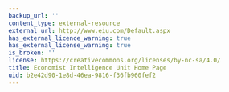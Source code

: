 ```yaml
---
backup_url: ''
content_type: external-resource
external_url: http://www.eiu.com/Default.aspx
has_external_licence_warning: true
has_external_license_warning: true
is_broken: ''
license: https://creativecommons.org/licenses/by-nc-sa/4.0/
title: Economist Intelligence Unit Home Page
uid: b2e42d90-1e8d-46ea-9816-f36fb960fef2
---
```

